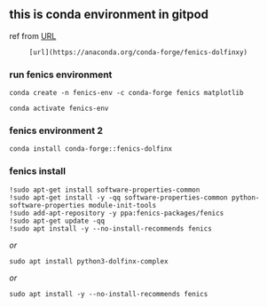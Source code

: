 ## this is conda environment in gitpod 

ref from [URL](https://anaconda.org/conda-forge/fenics-dolfin)

         [url](https://anaconda.org/conda-forge/fenics-dolfinxy)
### run fenics environment 

    conda create -n fenics-env -c conda-forge fenics matplotlib

    conda activate fenics-env

### fenics environment 2

    conda install conda-forge::fenics-dolfinx

### fenics install 

    !sudo apt-get install software-properties-common 
    !sudo apt-get install -y -qq software-properties-common python-software-properties module-init-tools
    !sudo add-apt-repository -y ppa:fenics-packages/fenics
    !sudo apt-get update -qq
    !sudo apt install -y --no-install-recommends fenics

*or* 

    sudo apt install python3-dolfinx-complex


*or*

    sudo apt install -y --no-install-recommends fenics


